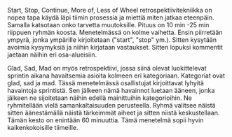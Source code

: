 Start, Stop, Continue, More of, Less of Wheel retrospektiivitekniikka
on nopea tapa käydä läpi tiimin prosessia ja miettiä miten jatkaa
eteenpäin. Samalla katsotaan onko tarvetta muutoksille. Pituus on 10
min -25 min riippuen ryhmän koosta. Menetelmässä on kolme vaihetta.
Ensin piirretään ympyrä, jonka ympärille kirjoitetaan ("start", "stop"
ym.). Sitten kysytään avoimia kysymyksiä ja niihin kirjataan
vastaukset. Sitten lopuksi kommentit jaetaan näihin eri osa-alueisiin.

Glad, Sad, Mad on myös retrospektiivi, jossa siinä olevat
luokittelevat sprintin aikana havaitsemia asioita kolmeen eri
kategoriaan. Kategoriat ovat glad, sad ja mad. Tässä menetelmässä
osallistujat kirjoittavat lyhyitä havaintoja sprintistä. Sen jälkeen
nämä havainnot luetaan ääneen, jonka jälkeen ne sijoitetaan näihin
edellä mainittuihin kategorioihin. Ne ryhmitellään vielä
samankaltaisuuden perusteella. Ryhmä valitsee näistä sitten
äänestämällä näistä tärkeimmät aiheet ja sitten niistä keskustellaan.
Tämän kesto on enintään 60 minuuttia. Tämä menetelmä sopii hyvin
kaikenkokoisille tiimeille.